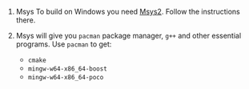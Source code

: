 1. Msys
   To build on Windows you need [Msys2](https://www.msys2.org/).  Follow the instructions there.

2. Msys will give you `pacman` package manager, `g++` and other essential programs.
   Use `pacman` to get:
   
   * `cmake`
   * `mingw-w64-x86_64-boost`
   * `mingw-w64-x86_64-poco`
   
